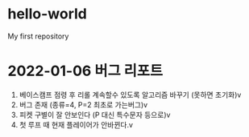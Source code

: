 # hello-world
My first repository

# 2022-01-06 버그 리포트
1. 베이스캠프 점령 후 리롤 계속할수 있도록 알고리즘 바꾸기 (못하면 초기화)v
2. 버그 존재 (종류=4, P=2 최초로 가는버그)v
3. 피켓 구별이 잘 안보인다 (P 대신 특수문자 등으로)v
4. 첫 루프 때 현재 플레이어가 안바뀐다.v